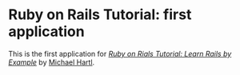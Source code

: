 # Ruby on Rails Tutorial: first application

This is the first application for
[*Ruby on Rials Tutorial: Learn Rails by Example*](http://railstutorial.org/) by [Michael Hartl](http://michaelhartl.com/).
